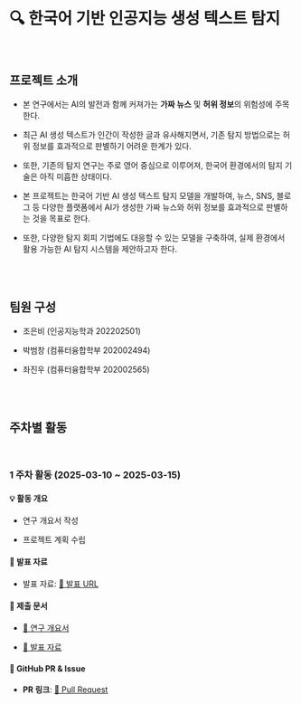 # 🔍 한국어 기반 인공지능 생성 텍스트 탐지

<br>

## 프로젝트 소개

- 본 연구에서는 AI의 발전과 함께 커져가는 **가짜 뉴스** 및 **허위 정보**의 위험성에 주목한다.

- 최근 AI 생성 텍스트가 인간이 작성한 글과 유사해지면서, 기존 탐지 방법으로는 허위 정보를 효과적으로 판별하기 어려운 한계가 있다.

- 또한, 기존의 탐지 연구는 주로 영어 중심으로 이루어져, 한국어 환경에서의 탐지 기술은 아직 미흡한 상태이다.

- 본 프로젝트는 한국어 기반 AI 생성 텍스트 탐지 모델을 개발하여, 뉴스, SNS, 블로그 등 다양한 플랫폼에서 AI가 생성한 가짜 뉴스와 허위 정보를 효과적으로 판별하는 것을 목표로 한다.

- 또한, 다양한 탐지 회피 기법에도 대응할 수 있는 모델을 구축하여, 실제 환경에서 활용 가능한 AI 탐지 시스템을 제안하고자 한다.

<br><br>

## 팀원 구성

- 조은비 (인공지능학과 202202501)

- 박범창 (컴퓨터융합학부 202002494)

- 좌진우 (컴퓨터융합학부 202002565)

<br><br>

## 주차별 활동

<br>

### 1 주차 활동 (2025-03-10 ~ 2025-03-15)

#### 💡 활동 개요

- 연구 개요서 작성

- 프로젝트 계획 수립

#### 🎤 발표 자료

- 발표 자료: [🔗 발표 URL](https://www.youtube.com/watch?v=gh8VPcUw254)

#### 📑 제출 문서

- [📄 연구 개요서](https://github.com/K-AI-Detect/K-AI-Detect/blob/main/docs/%EC%97%B0%EA%B5%AC%EA%B0%9C%EC%9A%94%EC%84%9C.docx)

- [📢 발표 자료](https://github.com/K-AI-Detect/K-AI-Detect/blob/main/docs/%EC%A2%85%ED%95%A9%EC%84%A4%EA%B3%84_1%EC%A3%BC%EC%B0%A8_%EB%B0%9C%ED%91%9C%EC%9E%90%EB%A3%8C.pdf)

#### 🔗 GitHub PR & Issue

- **PR 링크**: [🔗 Pull Request](https://github.com/K-AI-Detect/K-AI-Detect/pull/1)

<br><br>
